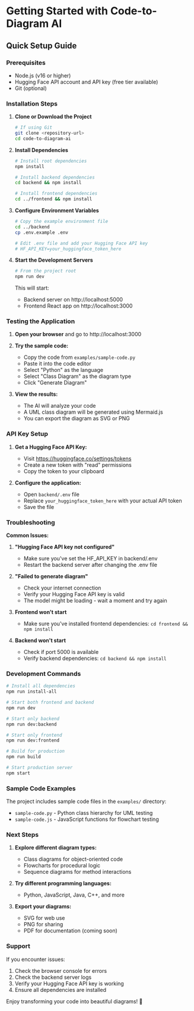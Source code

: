 # Getting Started with Code-to-Diagram AI

## Quick Setup Guide

### Prerequisites
- Node.js (v16 or higher)
- Hugging Face API account and API key (free tier available)
- Git (optional)

### Installation Steps

1. **Clone or Download the Project**
   ```bash
   # If using Git
   git clone <repository-url>
   cd code-to-diagram-ai
   ```

2. **Install Dependencies**
   ```bash
   # Install root dependencies
   npm install
   
   # Install backend dependencies
   cd backend && npm install
   
   # Install frontend dependencies  
   cd ../frontend && npm install
   ```

3. **Configure Environment Variables**
   ```bash
   # Copy the example environment file
   cd ../backend
   cp .env.example .env
   
   # Edit .env file and add your Hugging Face API key
   # HF_API_KEY=your_huggingface_token_here
   ```

4. **Start the Development Servers**
   ```bash
   # From the project root
   npm run dev
   ```
   
   This will start:
   - Backend server on http://localhost:5000
   - Frontend React app on http://localhost:3000

### Testing the Application

1. **Open your browser** and go to http://localhost:3000

2. **Try the sample code:**
   - Copy the code from `examples/sample-code.py`
   - Paste it into the code editor
   - Select "Python" as the language
   - Select "Class Diagram" as the diagram type
   - Click "Generate Diagram"

3. **View the results:**
   - The AI will analyze your code
   - A UML class diagram will be generated using Mermaid.js
   - You can export the diagram as SVG or PNG

### API Key Setup

1. **Get a Hugging Face API Key:**
   - Visit https://huggingface.co/settings/tokens
   - Create a new token with "read" permissions
   - Copy the token to your clipboard

2. **Configure the application:**
   - Open `backend/.env` file
   - Replace `your_huggingface_token_here` with your actual API token
   - Save the file

### Troubleshooting

**Common Issues:**

1. **"Hugging Face API key not configured"**
   - Make sure you've set the HF_API_KEY in backend/.env
   - Restart the backend server after changing the .env file

2. **"Failed to generate diagram"**
   - Check your internet connection
   - Verify your Hugging Face API key is valid
   - The model might be loading - wait a moment and try again

3. **Frontend won't start**
   - Make sure you've installed frontend dependencies: `cd frontend && npm install`

4. **Backend won't start**
   - Check if port 5000 is available
   - Verify backend dependencies: `cd backend && npm install`

### Development Commands

```bash
# Install all dependencies
npm run install-all

# Start both frontend and backend
npm run dev

# Start only backend
npm run dev:backend

# Start only frontend  
npm run dev:frontend

# Build for production
npm run build

# Start production server
npm start
```

### Sample Code Examples

The project includes sample code files in the `examples/` directory:

- `sample-code.py` - Python class hierarchy for UML testing
- `sample-code.js` - JavaScript functions for flowchart testing

### Next Steps

1. **Explore different diagram types:**
   - Class diagrams for object-oriented code
   - Flowcharts for procedural logic
   - Sequence diagrams for method interactions

2. **Try different programming languages:**
   - Python, JavaScript, Java, C++, and more

3. **Export your diagrams:**
   - SVG for web use
   - PNG for sharing
   - PDF for documentation (coming soon)

### Support

If you encounter issues:
1. Check the browser console for errors
2. Check the backend server logs
3. Verify your Hugging Face API key is working
4. Ensure all dependencies are installed

Enjoy transforming your code into beautiful diagrams! 🎨
